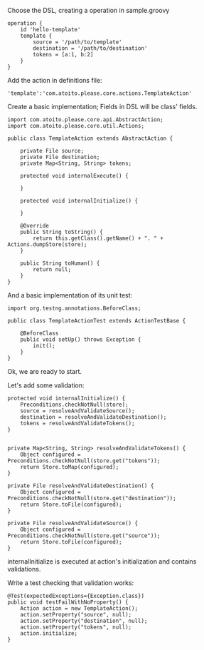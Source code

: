 
Choose the DSL, creating a operation in sample.groovy

    operation {
        id 'hello-template'
        template {
            source = '/path/to/template'
            destination = '/path/to/destination'
            tokens = [a:1, b:2]
        }
    }

Add the action in definitions file:

    'template':'com.atoito.please.core.actions.TemplateAction'

Create a basic implementation;
Fields in DSL will be class' fields.

    import com.atoito.please.core.api.AbstractAction;
    import com.atoito.please.core.util.Actions;

    public class TemplateAction extends AbstractAction {

    	private File source;
        private File destination;
        private Map<String, String> tokens;

        protected void internalExecute() {

        }

        protected void internalInitialize() {

        }

        @Override
        public String toString() {
            return this.getClass().getName() + ". " + Actions.dumpStore(store);
        }

        public String toHuman() {
            return null;
        }
    }

And a basic implementation of its unit test:

    import org.testng.annotations.BeforeClass;

    public class TemplateActionTest extends ActionTestBase {

        @BeforeClass
        public void setUp() throws Exception {
            init();
        }
    }

Ok, we are ready to start.

Let's add some validation:

    protected void internalInitialize() {
        Preconditions.checkNotNull(store);
        source = resolveAndValidateSource();
        destination = resolveAndValidateDestination();
        tokens = resolveAndValidateTokens();
    }


    private Map<String, String> resolveAndValidateTokens() {
    	Object configured = Preconditions.checkNotNull(store.get("tokens"));
    	return Store.toMap(configured);
	}

	private File resolveAndValidateDestination() {
    	Object configured = Preconditions.checkNotNull(store.get("destination"));
    	return Store.toFile(configured);
	}

	private File resolveAndValidateSource() {
    	Object configured = Preconditions.checkNotNull(store.get("source"));
    	return Store.toFile(configured);
	}
    
internalInitialize is executed at action's initialization and contains validations.

Write a test checking that validation works:

    @Test(expectedExceptions={Exception.class})
    public void testFailWithNoProperty() {
        Action action = new TemplateAction();
        action.setProperty("source", null);
        action.setProperty("destination", null);
        action.setProperty("tokens", null);
        action.initialize;
    }